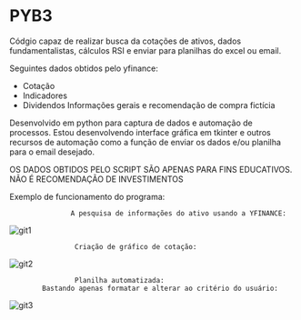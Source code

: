 # PYB3
Códgio capaz de realizar busca da cotações de ativos, dados fundamentalistas, cálculos RSI e enviar para planilhas do excel ou email.

Seguintes dados obtidos pelo yfinance:
- Cotação
- Indicadores
- Dividendos
Informações gerais e recomendação de compra fictícia

Desenvolvido em python para captura de dados e automação de processos.
Estou desenvolvendo interface gráfica em tkinter e outros recursos de automação como a função de enviar os dados e/ou planilha para o email desejado.

OS DADOS OBTIDOS PELO SCRIPT SÃO APENAS PARA FINS EDUCATIVOS. NÃO É RECOMENDAÇÃO DE INVESTIMENTOS

Exemplo de funcionamento do programa:


                   A pesquisa de informações do ativo usando a YFINANCE:
                   
![git1](https://github.com/user-attachments/assets/fb44357e-085d-4ea5-a9d4-b49d38aad7d0)


                    Criação de gráfico de cotação:
                    
![git2](https://github.com/user-attachments/assets/87158f0d-6231-4ead-9235-c1eb3a4d8456)


                    Planilha automatizada:
            Bastando apenas formatar e alterar ao critério do usuário:
            
![git3](https://github.com/user-attachments/assets/111cffe0-601e-44f9-aef9-487b17ed4d5a)


